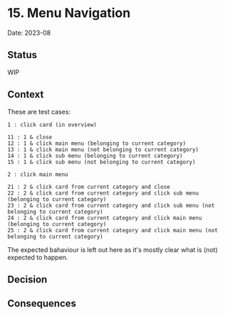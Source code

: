 # 15. Menu Navigation

Date: 2023-08

## Status

WIP

## Context

These are test cases:

    1 : click card (in overview)

    11 : 1 & close
    12 : 1 & click main menu (belonging to current category)
    13 : 1 & click main menu (not belonging to current category)
    14 : 1 & click sub menu (belonging to current category)
    15 : 1 & click sub menu (not belonging to current category)

    2 : click main menu

    21 : 2 & click card from current category and close
    22 : 2 & click card from current category and click sub menu (belonging to current category)
    23 : 2 & click card from current category and click sub menu (not belonging to current category)
    24 : 2 & click card from current category and click main menu (belonging to current category)
    25 : 2 & click card from current category and click main menu (not belonging to current category)

The expected bahaviour is left out here as it's mostly clear what is (not) expected to happen.

## Decision


## Consequences
